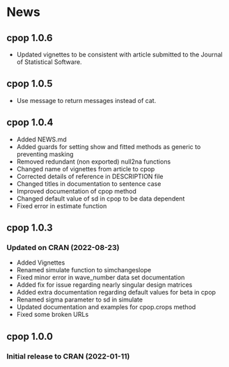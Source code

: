 #  **News**


## cpop 1.0.6

- Updated vignettes to be consistent with article submitted to the Journal of Statistical Software.

## cpop 1.0.5

- Use message to return messages instead of cat.

## cpop 1.0.4

- Added NEWS.md
- Added guards for setting show and fitted methods as generic to preventing masking
- Removed redundant (non exported) null2na functions
- Changed name of vignettes from article to cpop
- Corrected details of reference in DESCRIPTION file
- Changed titles in documentation to sentence case
- Improved documentation of cpop method
- Changed default value of sd in cpop to be data dependent
- Fixed error in estimate function

##  cpop 1.0.3 

### Updated on CRAN (2022-08-23)

- Added Vignettes
- Renamed simulate function to simchangeslope
- Fixed minor error in wave_number data set documentation
- Added fix for issue regarding nearly singular design matrices
- Added extra documentation regarding default values for beta in cpop
- Renamed sigma parameter to sd in simulate 
- Updated documentation and examples for cpop.crops method
- Fixed some broken URLs


##  cpop 1.0.0 

### Initial release to CRAN  (2022-01-11)

